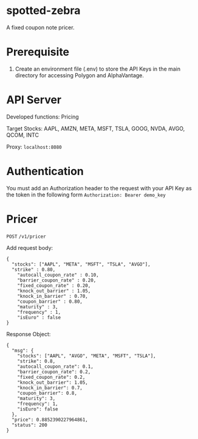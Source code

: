 # spotted-zebra

A fixed coupon note pricer.

# Prerequisite

1. Create an environment file (.env) to store the API Keys in the main directory for accessing Polygon and AlphaVantage.

# API Server

Developed functions: Pricing

Target Stocks: AAPL, AMZN, META, MSFT, TSLA, GOOG, NVDA, AVGO, QCOM, INTC

Proxy: `localhost:8080`

# Authentication

You must add an Authorization header to the request with your API Key as the token in the following form
`Authorization: Bearer demo_key`

# Pricer

`POST` `/v1/pricer`

Add request body:

```
{
  "stocks": ["AAPL", "META", "MSFT", "TSLA", "AVGO"],
  "strike" : 0.80,
	"autocall_coupon_rate" : 0.10,
	"barrier_coupon_rate" : 0.20,
	"fixed_coupon_rate" : 0.20,
	"knock_out_barrier" : 1.05,
	"knock_in_barrier" : 0.70,
	"coupon_barrier" : 0.80,
	"maturity" : 3,
	"frequency" : 1,
	"isEuro" : false
}
```

Response Object:

```
{
  "msg": {
    "stocks": ["AAPL", "AVGO", "META", "MSFT", "TSLA"],
    "strike": 0.8,
    "autocall_coupon_rate": 0.1,
    "barrier_coupon_rate": 0.2,
    "fixed_coupon_rate": 0.2,
    "knock_out_barrier": 1.05,
    "knock_in_barrier": 0.7,
    "coupon_barrier": 0.8,
    "maturity": 3,
    "frequency": 1,
    "isEuro": false
  },
  "price": 0.8852390227964861,
  "status": 200
}
```

